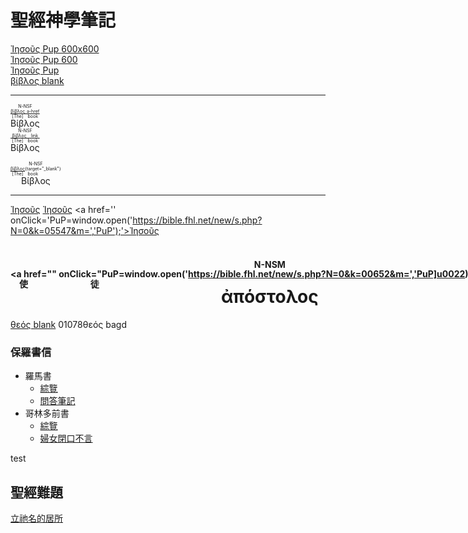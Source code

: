 # 聖經神學筆記

<a href="https://bible.fhl.net/new/s.php?N=0&k=05547&m=" onClick="PuP=window.open('https://bible.fhl.net/new/s.php?N=0&k=05547&m=','PuP','width=600,height=600'); return false;">Ἰησοῦς Pup 600x600</a><br>
<a href="https://bible.fhl.net/new/s.php?N=0&k=05547&m=" onClick="PuP=window.open('https://bible.fhl.net/new/s.php?N=0&k=05547&m=','PuP','width=600); return false;">Ἰησοῦς Pup 600</a><br>
<a href="https://bible.fhl.net/new/s.php?N=0&k=05547&m=" onClick="PuP=window.open('https://bible.fhl.net/new/s.php?N=0&k=05547&m=','PuP',); return false;">Ἰησοῦς Pup</a><br>
<a href="https://bible.fhl.net/new/s.php?N=0&k=00976&m=" target="_blank">βίβλος blank</a>

---
<RUBY><ruby><ruby>Βίβλος<rt>[The] book</rt></ruby><rt><a href="https://bible.fhl.net/new/s.php?N=0&k=00976&m=" target="_blank">βίβλος a-href</a></rt></ruby><rt>N-NSF</rt></RUBY><br>
<RUBY><ruby><ruby>Βίβλος<rt>[The] book</rt></ruby><rt>[βίβλος link](https://bible.fhl.net/new/s.php?N=0&k=00976&m=)</rt></ruby><rt>N-NSF</rt></RUBY><br>

<RUBY><ruby><ruby>Βίβλος<rt>[The] book</rt></ruby><rt>[βίβλος](https://bible.fhl.net/new/s.php?N=0&k=00976&m=){target="_blank"}</rt></ruby><rt>N-NSF</rt></RUBY>



---

<a href="" onClick="PuP=window.open('https://bible.fhl.net/new/s.php?N=0&k=05547&m=','PuP','width=600, height=600');">Ἰησοῦς</a>
<a href="" onClick="PuP=window.open('https://bible.fhl.net/new/s.php?N=0&k=05547&m=','PuP','width=600');">Ἰησοῦς</a>
<a href='' onClick='PuP=window.open('https://bible.fhl.net/new/s.php?N=0&k=05547&m=','PuP');'>Ἰησοῦς</a>

<RUBY><ruby><ruby>ἀπόστολος<rt>使徒</rt></ruby><rt>
<a href="" onClick="PuP=window.open('https://bible.fhl.net/new/s.php?N=0&k=00652&m=','PuP]u0022);'>ἀπόστολος</a></rt></ruby><rt>N-NSM</rt></RUBY>
=======

<a href="https://bible.fhl.net/new/s.php?N=0&k=01078&m=" target="_blank">θεός blank</a>
01078θεός bagd</a>

### 保羅書信
- 羅馬書
	- [綜覽](45-Rom/Rom-Notes.md)
	- [問答筆記](45-Rom/Rom-QA.md)
- 哥林多前書
	- [綜覽](46-1Co/1Co-QA.md)
	- [婦女閉口不言](46-1Co/1Co-QA#1Co%2014.md)

test


## 聖經難題
[立祂名的居所](%E7%AB%8B%E7%A5%82%E5%90%8D%E7%9A%84%E5%B1%85%E6%89%80.md)



